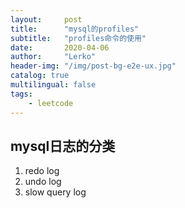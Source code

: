 ```yaml
---
layout:     post
title:      "mysql的profiles"
subtitle:   "profiles命令的使用"
date:       2020-04-06
author:     "Lerko"
header-img: "/img/post-bg-e2e-ux.jpg"
catalog: true
multilingual: false
tags:
    - leetcode
---
```


## mysql日志的分类

1. redo log
2. undo log
3. slow query log

